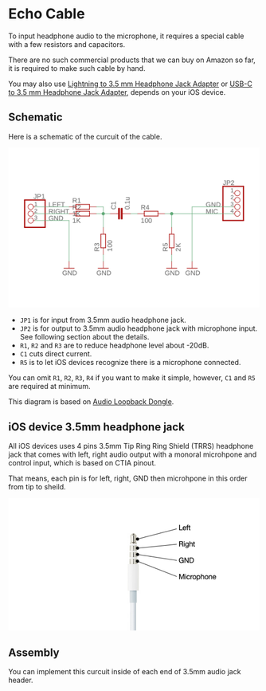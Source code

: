 Echo Cable
==========

To input headphone audio to the microphone, it requires a special cable with a few resistors and capacitors.

There are no such commercial products that we can buy on Amazon so far, it is required to make such cable by hand.

You may also use [Lightning to 3.5 mm Headphone Jack Adapter](https://www.apple.com/shop/product/MMX62AM/A/lightning-to-35-mm-headphone-jack-adapter) or [USB-C to 3.5 mm Headphone Jack Adapter](https://www.apple.com/shop/product/MU7E2AM/A/usb-c-to-35-mm-headphone-jack-adapter), depends on your iOS device.

Schematic
---------

Here is a schematic of the curcuit of the cable.

![Schematic](Cable.png)

- `JP1` is for input from 3.5mm audio headphone jack.
- `JP2` is for output to 3.5mm audio headphone jack with microphone input. See following section about the details.
- `R1`, `R2` and `R3` are to reduce headphone level about -20dB.
- `C1` cuts direct current.
- `R5` is to let iOS devices recognize there is a microphone connected.

You can omit `R1`, `R2`, `R3`, `R4` if you want to make it simple, however, `C1` and `R5` are required at minimum.

This diagram is based on [Audio Loopback Dongle](https://source.android.com/devices/audio/latency/loopback).

iOS device 3.5mm headphone jack
-------------------------------

All iOS devices uses 4 pins 3.5mm Tip Ring Ring Shield (TRRS) headphone jack that comes with left, right audio output with a monoral microhpone and control input, which is based on CTIA pinout.

That means, each pin is for left, right, GND then microhpone in this order from tip to sheild.

![CTIA](CTIA.png)

Assembly
--------

You can implement this curcuit inside of each end of 3.5mm audio jack header.
